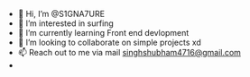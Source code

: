 - 👋 Hi, I’m @S1GNA7URE
- 👀 I’m interested in surfing
- 🌱 I’m currently learning Front end devlopment
- 💞️ I’m looking to collaborate on simple projects xd
- 📫 Reach out to me via mail singhshubham4716@gmail.com
- 

<!---
S1GNA7URE/S1GNA7URE is a ✨ special ✨ repository because its `README.md` (this file) appears on your GitHub profile.
You can click the Preview link to take a look at your changes.
--->
